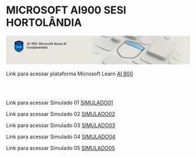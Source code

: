 # MICROSOFT AI900 SESI HORTOLÂNDIA

<img src="ai.PNG"> 

<p>Link para acessar plataforma Microsoft Learn <a href="https://learn.microsoft.com/pt-br/users/51140266/collections/p6ppcydkn77zqn">AI 900</a></p>

<BR>
<BR>
<p>Link para acessar Simulado 01 <a  href="">SIMULADO01</a></p>
<p>Link para acessar Simulado 02 <a  href="">SIMULADO02</a></p>
<p>Link para acessar Simulado 03 <a  href="">SIMULADO03</a></p>
<p>Link para acessar Simulado 04 <a  href="">SIMULADO04</a></p>
<p>Link para acessar Simulado 05 <a  href="">SIMULADO05</a></p>
